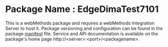 # Package Name : EdgeDimaTest7101
This is a webMethods package and requires a webMethods Integration Server to host it. Package versioning and configuration can be found in the package [manifest](./EdgeDimaTest7101/manifest.v3) file. Service and API documentation is available on the package's home page http://&lt;server&gt;:&lt;port&gt;/&lt;packagename>.